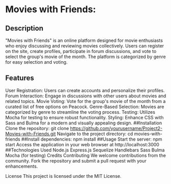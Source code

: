 # Movies with Friends:
## Description
"Movies with Friends" is an online platform designed for movie enthusiasts who enjoy discussing and reviewing movies collectively. Users can register on the site, create profiles, participate in forum discussions, and vote to select the group's movie of the month. The platform is categorized by genre for easy selection and voting.

## Features
User Registration: Users can create accounts and personalize their profiles.
Forum Interaction: Engage in discussions with other users about movies and related topics.
Movie Voting: Vote for the group's movie of the month from a curated list of free options on Peacock.
Genre-Based Selection: Movies are categorized by genre to streamline the voting process.
Testing: Utilizes Mocha for testing to ensure robust functionality.
Styling: Enhance CSS with Sass and Bulma for a modern and visually appealing design.
##Installation
Clone the repository: git clone https://github.com/yourusername/Project2-Movies-with-Friends.git
Navigate to the project directory: cd movies-with-friends
##Install dependencies: 
npm install
##Usage
Start the server: npm start
Access the application in your web browser at http://localhost:3000
##Technologies Used
Node.js
Express.js
Sequelize
Handlebars
Sass
Bulma
Mocha (for testing)
Credits
Contributing
We welcome contributions from the community. Fork the repository and submit a pull request with your enhancements.

License
This project is licensed under the MIT License.
